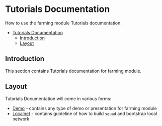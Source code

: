 # Tutorials Documentation

How to use the farming module Tutorials documentation.

- [Tutorials Documentation](#tutorials-documentation)
  - [Introduction](#introduction)
  - [Layout](#layout)

## Introduction

This section contains Tutorials documentation for farming module. 

## Layout

Tutorials Documentation will come in various forms:

* [Demo](./demo) - contains any type of demo or presentation for farming module
* [Localnet](./localnet) - contains guideline of how to build `squad` and bootstrap local network